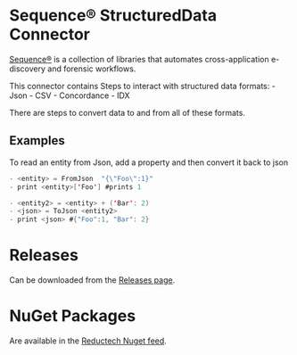 # Sequence® StructuredData Connector

[Sequence®](https://gitlab.com/reductech/sequence) is a collection of
libraries that automates cross-application e-discovery and forensic workflows.

This connector contains Steps to interact with structured data formats:
    - Json
    - CSV
    - Concordance
    - IDX

There are steps to convert data to and from all of these formats.

## Examples

To read an entity from Json, add a property and then convert it back to json

```scala
- <entity> = FromJson  "{\"Foo\":1}"
- print <entity>['Foo'] #prints 1

- <entity2> = <entity> + ('Bar': 2)
- <json> = ToJson <entity2>
- print <json> #{"Foo":1, "Bar": 2}
```

# Releases

Can be downloaded from the [Releases page](https://gitlab.com/reductech/sequence/connectors/structureddata/-/releases).

# NuGet Packages

Are available in the [Reductech Nuget feed](https://gitlab.com/reductech/nuget/-/packages).
